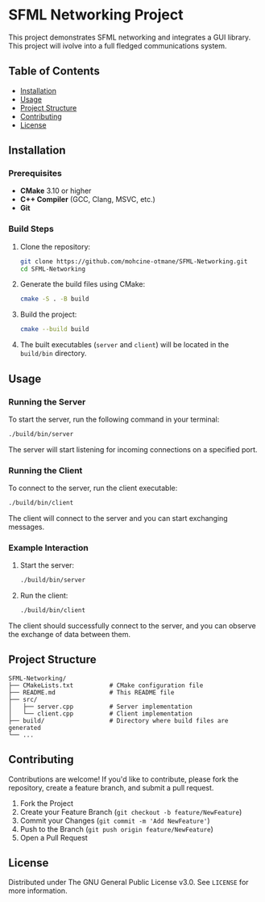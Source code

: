 # SFML Networking Project

This project demonstrates SFML networking and integrates a GUI library. This project will ivolve into a full fledged communications system.

## Table of Contents

- [Installation](#installation)
- [Usage](#usage)
- [Project Structure](#project-structure)
- [Contributing](#contributing)
- [License](#license)

## Installation

### Prerequisites

- **CMake** 3.10 or higher
- **C++ Compiler** (GCC, Clang, MSVC, etc.)
- **Git**

### Build Steps

1. Clone the repository:
    ```bash
    git clone https://github.com/mohcine-otmane/SFML-Networking.git
    cd SFML-Networking
    ```

2. Generate the build files using CMake:
    ```bash
    cmake -S . -B build
    ```

3. Build the project:
    ```bash
    cmake --build build
    ```

4. The built executables (`server` and `client`) will be located in the `build/bin` directory.

## Usage

### Running the Server

To start the server, run the following command in your terminal:
```bash
./build/bin/server
```
The server will start listening for incoming connections on a specified port.

### Running the Client

To connect to the server, run the client executable:
```bash
./build/bin/client
```
The client will connect to the server and you can start exchanging messages.

### Example Interaction

1. Start the server:
    ```bash
    ./build/bin/server
    ```

2. Run the client:
    ```bash
    ./build/bin/client
    ```

The client should successfully connect to the server, and you can observe the exchange of data between them.

## Project Structure

```
SFML-Networking/
├── CMakeLists.txt          # CMake configuration file
├── README.md               # This README file
├── src/
│   ├── server.cpp          # Server implementation
│   └── client.cpp          # Client implementation
├── build/                  # Directory where build files are generated
└── ...
```

## Contributing

Contributions are welcome! If you'd like to contribute, please fork the repository, create a feature branch, and submit a pull request.

1. Fork the Project
2. Create your Feature Branch (`git checkout -b feature/NewFeature`)
3. Commit your Changes (`git commit -m 'Add NewFeature'`)
4. Push to the Branch (`git push origin feature/NewFeature`)
5. Open a Pull Request

## License

Distributed under The GNU General Public License v3.0. See `LICENSE` for more information.
